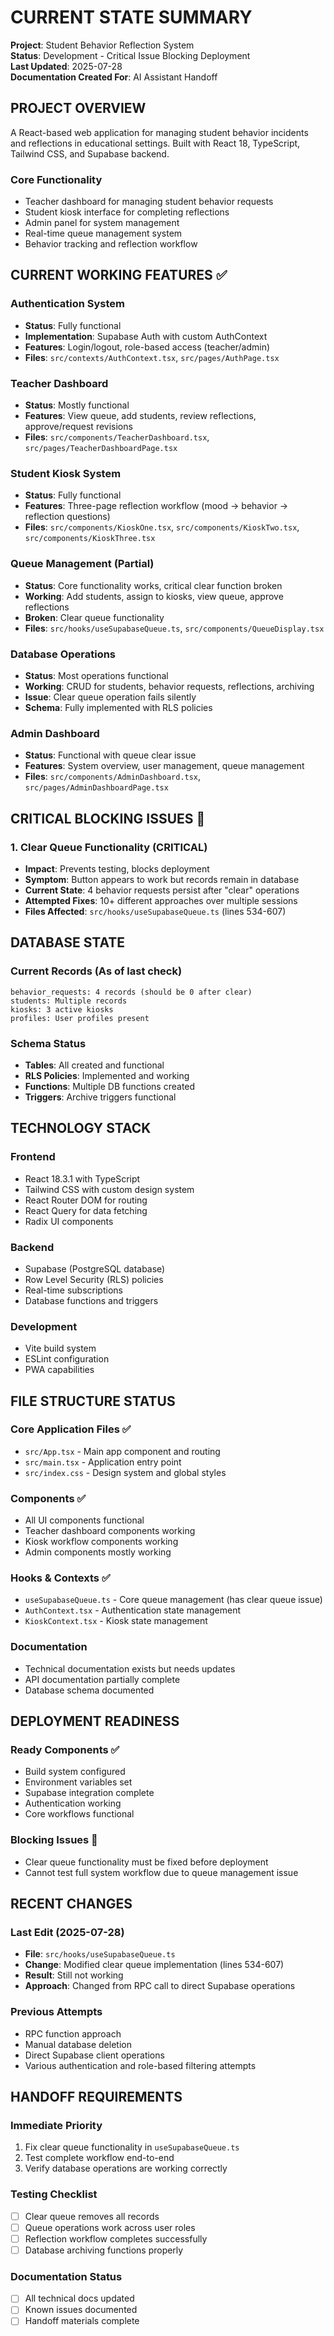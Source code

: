 # CURRENT STATE SUMMARY

**Project**: Student Behavior Reflection System  
**Status**: Development - Critical Issue Blocking Deployment  
**Last Updated**: 2025-07-28  
**Documentation Created For**: AI Assistant Handoff  

## PROJECT OVERVIEW

A React-based web application for managing student behavior incidents and reflections in educational settings. Built with React 18, TypeScript, Tailwind CSS, and Supabase backend.

### Core Functionality
- Teacher dashboard for managing student behavior requests
- Student kiosk interface for completing reflections
- Admin panel for system management
- Real-time queue management system
- Behavior tracking and reflection workflow

## CURRENT WORKING FEATURES ✅

### Authentication System
- **Status**: Fully functional
- **Implementation**: Supabase Auth with custom AuthContext
- **Features**: Login/logout, role-based access (teacher/admin)
- **Files**: `src/contexts/AuthContext.tsx`, `src/pages/AuthPage.tsx`

### Teacher Dashboard
- **Status**: Mostly functional
- **Features**: View queue, add students, review reflections, approve/request revisions
- **Files**: `src/components/TeacherDashboard.tsx`, `src/pages/TeacherDashboardPage.tsx`

### Student Kiosk System
- **Status**: Fully functional
- **Features**: Three-page reflection workflow (mood → behavior → reflection questions)
- **Files**: `src/components/KioskOne.tsx`, `src/components/KioskTwo.tsx`, `src/components/KioskThree.tsx`

### Queue Management (Partial)
- **Status**: Core functionality works, critical clear function broken
- **Working**: Add students, assign to kiosks, view queue, approve reflections
- **Broken**: Clear queue functionality
- **Files**: `src/hooks/useSupabaseQueue.ts`, `src/components/QueueDisplay.tsx`

### Database Operations
- **Status**: Most operations functional
- **Working**: CRUD for students, behavior requests, reflections, archiving
- **Issue**: Clear queue operation fails silently
- **Schema**: Fully implemented with RLS policies

### Admin Dashboard
- **Status**: Functional with queue clear issue
- **Features**: System overview, user management, queue management
- **Files**: `src/components/AdminDashboard.tsx`, `src/pages/AdminDashboardPage.tsx`

## CRITICAL BLOCKING ISSUES 🔴

### 1. Clear Queue Functionality (CRITICAL)
- **Impact**: Prevents testing, blocks deployment
- **Symptom**: Button appears to work but records remain in database
- **Current State**: 4 behavior requests persist after "clear" operations
- **Attempted Fixes**: 10+ different approaches over multiple sessions
- **Files Affected**: `src/hooks/useSupabaseQueue.ts` (lines 534-607)

## DATABASE STATE

### Current Records (As of last check)
```
behavior_requests: 4 records (should be 0 after clear)
students: Multiple records
kiosks: 3 active kiosks
profiles: User profiles present
```

### Schema Status
- **Tables**: All created and functional
- **RLS Policies**: Implemented and working
- **Functions**: Multiple DB functions created
- **Triggers**: Archive triggers functional

## TECHNOLOGY STACK

### Frontend
- React 18.3.1 with TypeScript
- Tailwind CSS with custom design system
- React Router DOM for routing
- React Query for data fetching
- Radix UI components

### Backend
- Supabase (PostgreSQL database)
- Row Level Security (RLS) policies
- Real-time subscriptions
- Database functions and triggers

### Development
- Vite build system
- ESLint configuration
- PWA capabilities

## FILE STRUCTURE STATUS

### Core Application Files ✅
- `src/App.tsx` - Main app component and routing
- `src/main.tsx` - Application entry point
- `src/index.css` - Design system and global styles

### Components ✅
- All UI components functional
- Teacher dashboard components working
- Kiosk workflow components working
- Admin components mostly working

### Hooks & Contexts ✅
- `useSupabaseQueue.ts` - Core queue management (has clear queue issue)
- `AuthContext.tsx` - Authentication state management
- `KioskContext.tsx` - Kiosk state management

### Documentation
- Technical documentation exists but needs updates
- API documentation partially complete
- Database schema documented

## DEPLOYMENT READINESS

### Ready Components ✅
- Build system configured
- Environment variables set
- Supabase integration complete
- Authentication working
- Core workflows functional

### Blocking Issues 🔴
- Clear queue functionality must be fixed before deployment
- Cannot test full system workflow due to queue management issue

## RECENT CHANGES

### Last Edit (2025-07-28)
- **File**: `src/hooks/useSupabaseQueue.ts`
- **Change**: Modified clear queue implementation (lines 534-607)
- **Result**: Still not working
- **Approach**: Changed from RPC call to direct Supabase operations

### Previous Attempts
- RPC function approach
- Manual database deletion
- Direct Supabase client operations
- Various authentication and role-based filtering attempts

## HANDOFF REQUIREMENTS

### Immediate Priority
1. Fix clear queue functionality in `useSupabaseQueue.ts`
2. Test complete workflow end-to-end
3. Verify database operations are working correctly

### Testing Checklist
- [ ] Clear queue removes all records
- [ ] Queue operations work across user roles
- [ ] Reflection workflow completes successfully
- [ ] Database archiving functions properly

### Documentation Status
- [ ] All technical docs updated
- [ ] Known issues documented
- [ ] Handoff materials complete